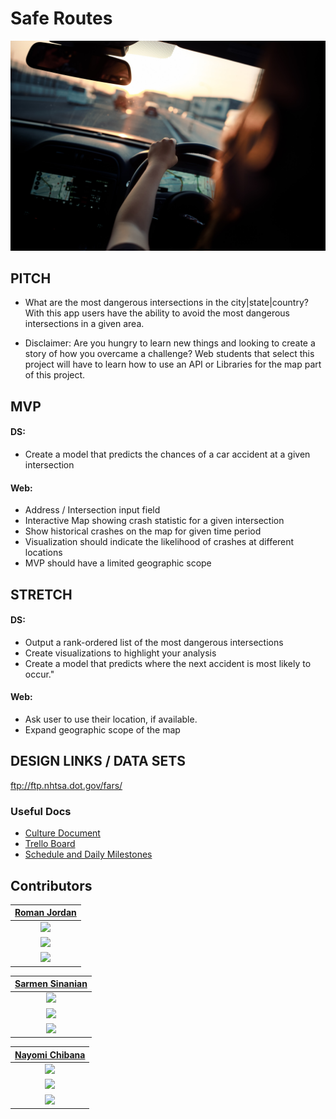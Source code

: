 # Safe Routes
![alt text](https://github.com/Build-Week-Safe-Routes-2/Objective-and-Assets/blob/master/images/takahiro-taguchi-_SKIDRiIEtk-unsplash.jpg "Logo Title Text 1")

## PITCH
* What are the most dangerous intersections in the city|state|country?  With this app users have the ability to avoid the most dangerous intersections in a given area.

* Disclaimer: Are you hungry to learn new things and looking to create a story of how you overcame a challenge?  Web students that select this project will have to learn how to use an API or Libraries for the map part of this project.

## MVP
#### DS:
- Create a model that predicts the chances of a car accident at a given intersection

#### Web:
- Address / Intersection input field
- Interactive Map showing crash statistic for a given intersection
- Show historical crashes on the map for given time period
- Visualization should indicate the likelihood of crashes at different locations
-  MVP should have a limited geographic scope
## STRETCH
#### DS:
- Output a rank-ordered list of the most dangerous intersections
- Create visualizations to highlight your analysis
- Create a model that predicts where the next accident is most likely to occur."

#### Web:
- Ask user to use their location, if available.
- Expand geographic scope of the map

## DESIGN LINKS / DATA SETS
ftp://ftp.nhtsa.dot.gov/fars/

### Useful Docs
* [Culture Document](https://www.notion.so/Full-Time-Build-Sprint-Culture-Document-19e679fc1a284b668d8132dd8d7228cd)
* [Trello Board](https://trello.com/b/Uh7xpQRw/build-week-safe-routes)
* [Schedule and Daily Milestones](https://www.notion.so/6e719d512134435f8a89ca2862f8d3e7?v=6c8d3bd7bbcb44539f8659fc96caa906)

## Contributors

|                                      [Roman Jordan](https://github.com/roman-jordan)                                     | 
| :----------------------------------------------------------------------------------------------------------------------: | 
|      [<img src="https://avatars0.githubusercontent.com/u/17465565?s=460&v=4" width = "200" />](https://github.com/roman-jordan)      | 
|      [<img src="https://github.com/favicon.ico" width="15"> ](https://github.com/roman-jordan)                 | 
| [ <img src="https://static.licdn.com/sc/h/al2o9zrvru7aqj8e1x2rzsrca" width="15"> ](https://www.linkedin.com/in/roman-jordan-102529126/)        | 

|                                      [Sarmen Sinanian](https://github.com/SarmenSinanian)                                     | 
| :----------------------------------------------------------------------------------------------------------------------: | 
|      [<img src="https://avatars0.githubusercontent.com/u/17465565?s=460&v=4" width = "200" />](https://github.com/roman-jordan)      | 
|      [<img src="https://github.com/favicon.ico" width="15"> ](https://github.com/roman-jordan)                 | 
| [ <img src="https://static.licdn.com/sc/h/al2o9zrvru7aqj8e1x2rzsrca" width="15"> ](https://www.linkedin.com/in/roman-jordan-102529126/)        | 

|                                      [Nayomi Chibana](https://github.com/nchibana)                                     | 
| :----------------------------------------------------------------------------------------------------------------------: | 
|      [<img src="https://avatars1.githubusercontent.com/u/43740164?s=400&v=4" width = "200" />](https://github.com/nchibana)      | 
|      [<img src="https://github.com/favicon.ico" width="15"> ](https://github.com/nchibana)                 | 
| [ <img src="https://static.licdn.com/sc/h/al2o9zrvru7aqj8e1x2rzsrca" width="15"> ](https://www.linkedin.com/in/nchibana/)        | 
